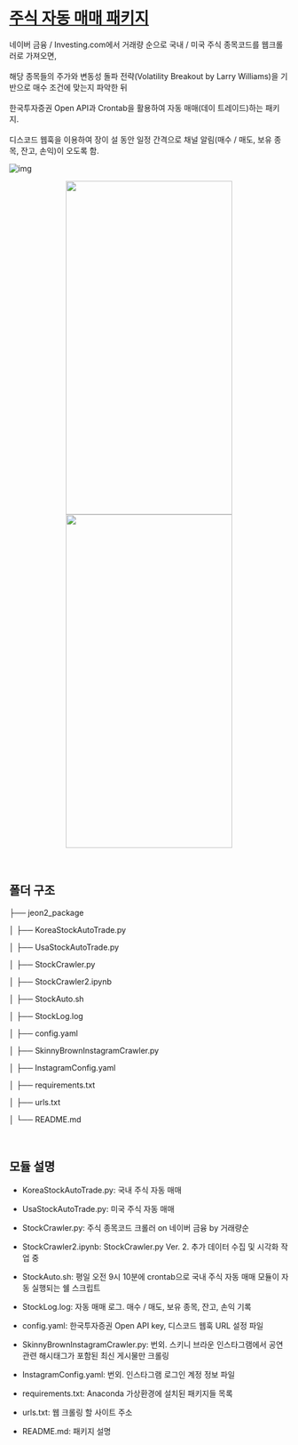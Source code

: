 # <u>주식 자동 매매 패키지</u>

네이버 금융 / Investing.com에서 거래량 순으로 국내 / 미국 주식 종목코드를 웹크롤러로 가져오면,
<br><br>
해당 종목들의 주가와 변동성 돌파 전략(Volatility Breakout by Larry Williams)을 기반으로 매수 조건에 맞는지 파악한 뒤
<br><br>
한국투자증권 Open API과 Crontab을 활용하여 자동 매매(데이 트레이드)하는 패키지.
<br><br>
디스코드 웹훅을 이용하여 장이 설 동안 일정 간격으로 채널 알림(매수 / 매도, 보유 종목, 잔고, 손익)이 오도록 함.

![img](https://search.pstatic.net/common/?src=http%3A%2F%2Fblogfiles.naver.net%2FMjAyMTA3MjNfMjk3%2FMDAxNjI3MDM3NjkxMTI0.KkBJouUC9VmPiZsvYHAA4-uL40Fzxuwg9ORT3KVX6pcg.qE6T-aPICOQFNh4LaDXYyc9yd3Gjsm7WbZ3pjmVnvUMg.PNG.kc9994%2Fimage.png&type=sc960_832)
<br>

<P align='center'><img src="https://github.com/sesac-finance/jeon2_package/blob/master/20220915_%ED%95%9C%ED%88%AC%EC%86%90%EC%9D%B5.jpg?raw=true", width="300" height="600"/> <img src="/mnt/FE0A5E240A5DDA6B/workspace/jeon2_package/20220920_한투손익.jpg" width="300" height="600"/><P>

<br>

## 폴더 구조

├── jeon2_package

│   ├── KoreaStockAutoTrade.py

│   ├── UsaStockAutoTrade.py

│   ├── StockCrawler.py

│   ├── StockCrawler2.ipynb

│   ├── StockAuto.sh

│   ├── StockLog.log

│   ├── config.yaml

│   ├── SkinnyBrownInstagramCrawler.py

│   ├── InstagramConfig.yaml

│   ├── requirements.txt

│   ├── urls.txt

│   └── README.md

<br/>

## 모듈 설명
- KoreaStockAutoTrade.py: 국내 주식 자동 매매

- UsaStockAutoTrade.py: 미국 주식 자동 매매

- StockCrawler.py: 주식 종목코드 크롤러 on 네이버 금융 by 거래량순

- StockCrawler2.ipynb: StockCrawler.py Ver. 2. 추가 데이터 수집 및 시각화 작업 중

- StockAuto.sh: 평일 오전 9시 10분에 crontab으로 국내 주식 자동 매매 모듈이 자동 실행되는 쉘 스크립트

- StockLog.log: 자동 매매 로그. 매수 / 매도, 보유 종목, 잔고, 손익 기록

- config.yaml: 한국투자증권 Open API key, 디스코드 웹훅 URL 설정 파일

- SkinnyBrownInstagramCrawler.py: 번외. 스키니 브라운 인스타그램에서 공연 관련 해시태그가 포함된 최신 게시물만 크롤링

- InstagramConfig.yaml: 번외. 인스타그램 로그인 계정 정보 파일

- requirements.txt: Anaconda 가상환경에 설치된 패키지들 목록

- urls.txt: 웹 크롤링 할 사이트 주소

- README.md: 패키지 설명